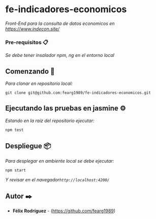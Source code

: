 # fe-indicadores-economicos

_Front-End para la consulta de datos economicos en https://www.indecon.site/_


### Pre-requisitos 📋

_Se debe tener insalador npm, ng en el entorno local_


## Comenzando 🚀

_Para clonar en repositorio local:_
```
git clone git@github.com:fearg1989/fe-indicadores-economicos.git
```

## Ejecutando las pruebas en jasmine ⚙️

_Estando en la raiz del repositorio ejecutar:_


```
npm test
```

## Despliegue 📦

_Para desplegar en ambiente local se debe ejecutar:_

```
npm start
```
_Y revisar en el navegador`http://localhost:4200/`_
## Autor ✒️

* **Félix Rodríguez** - (https://github.com/fearg1989)